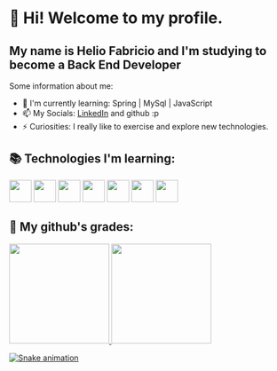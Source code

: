 # 👋 Hi! Welcome to my profile.

## My name is Helio Fabricio and I'm studying to become a Back End Developer

Some information about me:

- 🌱 I'm currently learning: Spring | MySql | JavaScript
- 📫 My Socials: [LinkedIn](https://www.linkedin.com/in/heliofabricio) and github :p
- ⚡ Curiosities: I really like to exercise and explore new technologies.



## 📚 Technologies I'm learning:
  <div>
  <img loading="lazy" src="https://cdn.jsdelivr.net/gh/devicons/devicon@latest/icons/java/java-original.svg" width="40" height="40"/>

  <img loading="lazy" src="https://cdn.jsdelivr.net/gh/devicons/devicon@latest/icons/javascript/javascript-original.svg" width="40" height="40"/>
  
  <img loading="lazy" src="https://cdn.jsdelivr.net/gh/devicons/devicon/icons/git/git-original.svg" width="40" height="40"/>

  <img loading="lazy" src="https://cdn.jsdelivr.net/gh/devicons/devicon@latest/icons/html5/html5-original.svg" width="40" height="40"/>
  
  <img loading="lazy" src="https://cdn.jsdelivr.net/gh/devicons/devicon@latest/icons/css3/css3-original.svg" width="40" height="40"/>
  
  <img loading="lazy" src="https://cdn.jsdelivr.net/gh/devicons/devicon@latest/icons/mysql/mysql-original.svg" width="40" height="40"/>

  <img loading="lazy" src="https://cdn.jsdelivr.net/gh/devicons/devicon@latest/icons/spring/spring-original.svg" width="40" height="40"/>

## 💯 My github's grades:
  <div>
    <a href="https://github.com/HelioFabricio">
    <img loading="lazy" height="180em" src="https://github-readme-stats.vercel.app/api/top-langs/?username=HelioFabricio&layout=compact&langs_count=7&theme=dracula"/>
    <img loading="lazy" height="180em" src="https://github-readme-stats.vercel.app/api?username=HelioFabricio&show_icons=true&theme=dracula&include_all_commits=true&count_private=true"/>
  </div>

![Snake animation](https://github.com/seu-usuário-aqui/seu-usuário-aqui/blob/output/github-contribution-grid-snake.svg)
